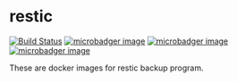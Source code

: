 # restic

[![Build Status](https://drone.pfillion.com/api/badges/pfillion/restic/status.svg)](https://drone.pfillion.com/pfillion/restic)
[![microbadger image](https://images.microbadger.com/badges/image/pfillion/restic.svg)](https://microbadger.com/images/pfillion/restic "Get your own image badge on microbadger.com")
[![microbadger image](https://images.microbadger.com/badges/version/pfillion/restic.svg)](https://microbadger.com/images/pfillion/restic "Get your own version badge on microbadger.com")
[![microbadger image](https://images.microbadger.com/badges/commit/pfillion/restic.svg)](https://microbadger.com/images/pfillion/restic "Get your own commit badge on microbadger.com")

These are docker images for restic backup program.
